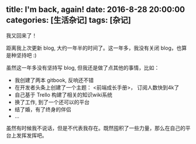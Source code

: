 title: I'm back, again!
date: 2016-8-28 20:00:00
categories: [生活杂记]
tags: [杂记]
---
我又回来了！<!--more-->

距离我上次更新 blog, 大约一年半的时间了。这一年多，我没有关闭 blog，也算是种坚持吧 :)

虽然这一年多没有坚持写 blog, 但我还是做了点其他的事情，比如：

- 我创建了两本 gitbook, 反响还不错
- 在开发者头条上创建了一个主题： <前端成长手册>， 订阅人数快到4k了
- 自己基于 Trello 构建了相关的知识wiki系统
- 换了工作, 到了一个还可以的平台
- 结了婚，有了终身的伴侣
- ...

虽然有时候我不说话，但是不代表我存在。既然囤积了一些力量，那么在自己的平台上发挥发挥吧。